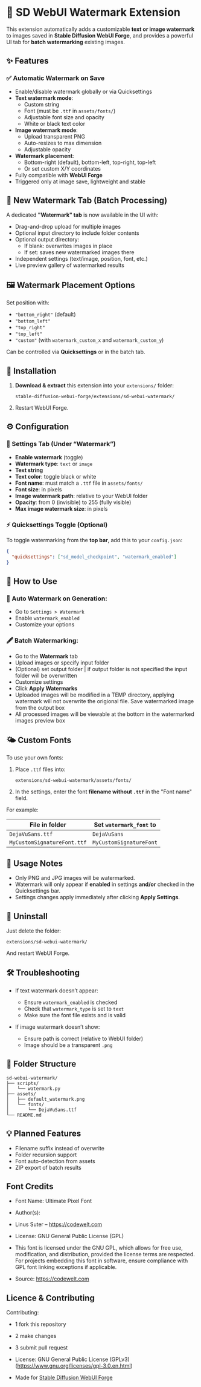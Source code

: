 # 🔖 SD WebUI Watermark Extension

This extension automatically adds a customizable **text or image watermark** to images saved in **Stable Diffusion WebUI Forge**, and provides a powerful UI tab for **batch watermarking** existing images.

## ✨ Features

### ✅ Automatic Watermark on Save
- Enable/disable watermark globally or via Quicksettings
- **Text watermark mode**:
  - Custom string
  - Font (must be `.ttf` in `assets/fonts/`)
  - Adjustable font size and opacity
  - White or black text color
- **Image watermark mode**:
  - Upload transparent PNG
  - Auto-resizes to max dimension
  - Adjustable opacity
- **Watermark placement**:
  - Bottom-right (default), bottom-left, top-right, top-left
  - Or set custom X/Y coordinates
- Fully compatible with **WebUI Forge**
- Triggered only at image save, lightweight and stable

## 🧰 New Watermark Tab (Batch Processing)

A dedicated **"Watermark" tab** is now available in the UI with:

- Drag-and-drop upload for multiple images
- Optional input directory to include folder contents
- Optional output directory:
  - If blank: overwrites images in place
  - If set: saves new watermarked images there
- Independent settings (text/image, position, font, etc.)
- Live preview gallery of watermarked results

## 🖼️ Watermark Placement Options

Set position with:

- `"bottom_right"` (default)
- `"bottom_left"`
- `"top_right"`
- `"top_left"`
- `"custom"` (with `watermark_custom_x` and `watermark_custom_y`)

Can be controlled via **Quicksettings** or in the batch tab.

## 📆 Installation

1. **Download & extract** this extension into your `extensions/` folder:

   ```
   stable-diffusion-webui-forge/extensions/sd-webui-watermark/
   ```

2. Restart WebUI Forge.


## ⚙️ Configuration

### 🔧 Settings Tab (Under “Watermark”)

* **Enable watermark** (toggle)
* **Watermark type**: `text` or `image`
* **Text string**
* **Text color**: toggle black or white
* **Font name**: must match a `.ttf` file in `assets/fonts/`
* **Font size**: in pixels
* **Image watermark path**: relative to your WebUI folder
* **Opacity**: from 0 (invisible) to 255 (fully visible)
* **Max image watermark size**: in pixels

### ⚡ Quicksettings Toggle (Optional)

To toggle watermarking from the **top bar**, add this to your `config.json`:

```json
{
  "quicksettings": ["sd_model_checkpoint", "watermark_enabled"]
}
```

## 🚀 How to Use

### 🔁 Auto Watermark on Generation:
- Go to `Settings > Watermark`
- Enable `watermark_enabled`
- Customize your options

### 🖋️ Batch Watermarking:
- Go to the **Watermark** tab
- Upload images or specify input folder
- (Optional) set output folder | if output folder is not specified the input folder will be overwritten
- Customize settings
- Click **Apply Watermarks**
- Uploaded images will be modified in a TEMP directory, applying watermark will not overwrite the origional file. Save watermarked image from the output box
- All processed images will be viewable at the bottom in the watermarked images preview box


## 🌤️ Custom Fonts

To use your own fonts:

1. Place `.ttf` files into:

   ```
   extensions/sd-webui-watermark/assets/fonts/
   ```

2. In the settings, enter the font **filename without `.ttf`** in the "Font name" field.

For example:

| File in folder              | Set `watermark_font` to |
| --------------------------- | ----------------------- |
| `DejaVuSans.ttf`            | `DejaVuSans`            |
| `MyCustomSignatureFont.ttf` | `MyCustomSignatureFont` |


## 🧪 Usage Notes

* Only PNG and JPG images will be watermarked.
* Watermark will only appear if **enabled** in settings **and/or** checked in the Quicksettings bar.
* Settings changes apply immediately after clicking **Apply Settings**.


## 🧼 Uninstall

Just delete the folder:

```
extensions/sd-webui-watermark/
```

And restart WebUI Forge.


## 🛠️ Troubleshooting

* If text watermark doesn’t appear:

  * Ensure `watermark_enabled` is checked
  * Check that `watermark_type` is set to `text`
  * Make sure the font file exists and is valid
* If image watermark doesn’t show:

  * Ensure path is correct (relative to WebUI folder)
  * Image should be a transparent `.png`


## 📁 Folder Structure

```
sd-webui-watermark/
├── scripts/
│   └── watermark.py
├── assets/
│   ├── default_watermark.png
│   └── fonts/
│       └── DejaVuSans.ttf
└── README.md
```

## 💡 Planned Features

- Filename suffix instead of overwrite
- Folder recursion support
- Font auto-detection from assets
- ZIP export of batch results


## Font Credits
- Font Name: Ultimate Pixel Font
- Author(s):

- Linus Suter – https://codewelt.com

- License: GNU General Public License (GPL)
- This font is licensed under the GNU GPL, which allows for free use, modification, and distribution, provided the license terms are respected. For projects embedding this font in software, ensure compliance with GPL font linking exceptions if applicable.

- Source: https://codewelt.com


## Licence & Contributing

Contributing:
  - 1 fork this repository
  - 2 make changes
  - 3 submit pull request

- License: GNU General Public License (GPLv3) (https://www.gnu.org/licenses/gpl-3.0.en.html)

- Made for [Stable Diffusion WebUI Forge](https://github.com/lllyasviel/stable-diffusion-webui-forge)

